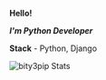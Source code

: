 **Hello!**

***I'm Python Developer***

**Stack** - Python, Django

![bity3pip Stats](https://github-readme-stats.vercel.app/api?username=shegorka&show_icons=true&theme=highcontrast)
